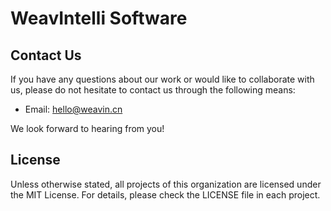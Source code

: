 # WeavIntelli Software

## Contact Us

If you have any questions about our work or would like to collaborate with us, please do not hesitate to contact us through the following means:

- Email: hello@weavin.cn

We look forward to hearing from you!

## License

Unless otherwise stated, all projects of this organization are licensed under the MIT License. For details, please check the LICENSE file in each project.